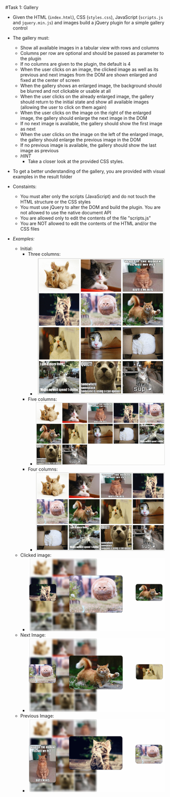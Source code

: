 #Task 1: Gallery

* Given the HTML (`index.html`), CSS (`styles.css`), JavaScript (`scripts.js` and `jquery.min.js`) and images build a jQuery plugin for a simple gallery control
* The gallery must:
  * Show all available images in a tabular view with rows and columns
  * Columns per row are optional and should be passed as parameter to the plugin
  * If no columns are given to the plugin, the default is 4
  * When the user clicks on an image, the clicked image as well as its previous and next images from the DOM are shown enlarged and fixed at the center of screen
  * When the gallery shows an enlarged image, the background should be blurred and not clickable or usable at all
  * When the user clicks on the already enlarged image, the gallery should return to the initial state and show all available images (allowing the user to click on them again)
  * When the user clicks on the image on the right of the enlarged image, the gallery should enlarge the next image in the DOM
  * If no next image is available, the gallery should show the first image as next
  * When the user clicks on the image on the left of the enlarged image, the gallery should enlarge the previous image in the DOM
  * If no previous image is available, the gallery should show the last image as previous
  * _HINT_
    * Take a closer look at the provided CSS styles.
* To get a better understanding of the gallery, you are provided with visual examples in the result folder
  
  
* Constaints:
  * You must alter only the scripts (JavaScript) and do not touch the HTML structure or the CSS styles
  * You must use jQuery to alter the DOM and build the plugin. You are not allowed to use the native document API
  * You are allowed only to edit the contents of the file "scripts.js"
  * You are NOT allowed to edit the contents of the HTML and/or the CSS files
  
  
* _Examples:_
  * Initial:
    * Three columns:
      * <img src="result/1.1. initial-three-columns.png" width="450" />
    * Five columns:    
      * <img src="result/1.2. initial-five-columns.png" width="450" />
    * Four columns:
      * <img src="result/1.3. initial-four-columns.png" width="450" />    
  * Clicked image:  
    * <img src="result/2. clicked-picture.png" width="450" />
  * Next Image:
    * <img src="result/3. next-picture.png" width="450" />
  * Previous Image:
    * <img src="result/4. previous-picture.png" width="450" />
  